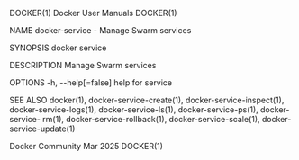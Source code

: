 DOCKER(1)							      Docker User Manuals							     DOCKER(1)

NAME
       docker-service - Manage Swarm services

SYNOPSIS
       docker service

DESCRIPTION
       Manage Swarm services

OPTIONS
       -h, --help[=false]      help for service

SEE ALSO
       docker(1),  docker-service-create(1),  docker-service-inspect(1),  docker-service-logs(1),  docker-service-ls(1), docker-service-ps(1), docker-service-
       rm(1), docker-service-rollback(1), docker-service-scale(1), docker-service-update(1)

Docker Community							   Mar 2025								     DOCKER(1)
